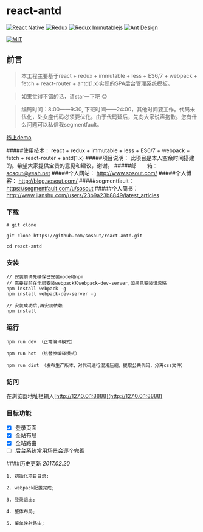 # react-antd
[![React Native](https://img.shields.io/badge/react-^15.3.2-brightgreen.svg?style=flat-square)](https://github.com/facebook/react)
[![Redux](https://img.shields.io/badge/redux-^4.4.5-yellowgreen.svg?style=flat-square)](https://github.com/reactjs/redux)
[![Redux Immutablejs](https://img.shields.io/badge/immutablejs-^0.0.8-orange.svg?style=flat-square)](https://github.com/indexiatech/redux-immutablejs)
[![Ant Design](https://img.shields.io/badge/ant--design-^2.7.2-yellowgreen.svg?style=flat-square)](https://github.com/ant-design/ant-design)

[![MIT](https://img.shields.io/dub/l/vibe-d.svg?style=flat-square)](http://opensource.org/licenses/MIT)
## 前言
>  本工程主要基于react + redux + immutable + less + ES6/7 + webpack + fetch + react-router + antd(1.x)实现的SPA后台管理系统模板。

>  如果觉得不错的话，请star一下吧 😊

>  编码时间：8:00——9:30, 下班时间——24:00，其他时间要工作。代码未优化，处女座代码必须要优化。由于代码延后，先向大家说声抱歉。您有什么问题可以私信我segmentfault。

[线上demo](http://antd.sosout.com/)

#####使用技术： react + redux + immutable + less + ES6/7 + webpack + fetch + react-router + antd(1.x)
#####项目说明： 此项目是本人空余时间搭建的。希望大家提供宝贵的意见和建议，谢谢。
#####邮&emsp;&emsp;箱： sosout@yeah.net
#####个人网站： http://www.sosout.com/
#####个人博客： http://blog.sosout.com/
#####segmentfault：https://segmentfault.com/u/sosout
#####个人简书： http://www.jianshu.com/users/23b9a23b8849/latest_articles

### 下载

```
# git clone

git clone https://github.com/sosout/react-antd.git

cd react-antd
```

### 安装
```bush
// 安装前请先确保已安装node和npm
// 需要提前在全局安装webpack和webpack-dev-server,如果已安装请忽略
npm install webpack -g
npm install webpack-dev-server -g

// 安装成功后,再安装依赖
npm install
```
### 运行
```bush
npm run dev （正常编译模式）

npm run hot （热替换编译模式）
  
npm run dist （发布生产版本，对代码进行混淆压缩，提取公共代码，分离css文件）
```

### 访问
在浏览器地址栏输入[http://127.0.0.1:8888](http://127.0.0.1:8888)

### 目标功能
- [x] 登录页面
- [x] 全站布局
- [x] 全站路由
- [ ] 后台系统常用场景会逐个完善

####历史更新
  *2017.02.20*

  	1. 初始化项目目录;

  	2. webpack配置完成; 

  	3. 登录退出;

  	4. 整体布局;

  	5. 菜单映射路由;
